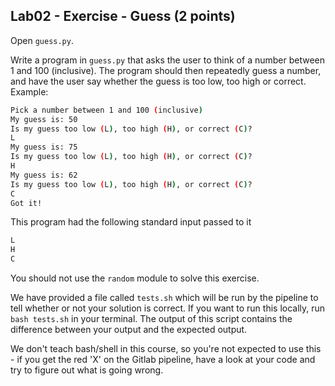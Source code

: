 ## Lab02 - Exercise - Guess (2 points)

Open `guess.py`.

Write a program in `guess.py` that asks the user to think of a number between 1 and 100 (inclusive). The program should then repeatedly guess a number, and have the user say whether the guess is too low, too high or correct. Example:

```bash
Pick a number between 1 and 100 (inclusive)
My guess is: 50
Is my guess too low (L), too high (H), or correct (C)?
L
My guess is: 75
Is my guess too low (L), too high (H), or correct (C)?
H
My guess is: 62
Is my guess too low (L), too high (H), or correct (C)?
C
Got it!
```

This program had the following standard input passed to it
```bash
L
H
C
```

You should not use the `random` module to solve this exercise.

We have provided a file called `tests.sh` which will be run by the pipeline to tell whether or not your solution is correct. If you want to run this locally, run `bash tests.sh` in your terminal. The output of this script contains the difference between your output and the expected output.

We don't teach bash/shell in this course, so you're not expected to use this - if you get the red 'X' on the Gitlab pipeline, have a look at your code and try to figure out what is going wrong.
